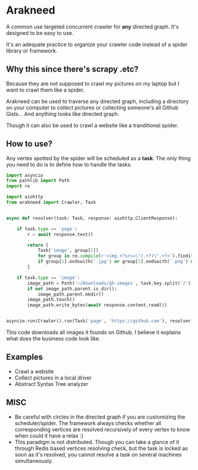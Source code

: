# Arakneed

A common use targeted concurrent crawler for **any** directed graph. It's designed to be easy to use.

It's an adequate practice to organize your crawler code instead of a spider library or framework.

## Why this since there's scrapy .etc?

Because they are not supposed to crawl my pictures on my laptop but I want to crawl them like a spider.

Arakneed can be used to traverse any directed graph, including a directory on your computer to collect pictures or collecting someone's all Github Gists... And anything looks like directed graph.

Though it can also be used to crawl a website like a tranditional spider.

## How to use?

Any vertex spotted by the spider will be scheduled as a **task**. The only thing you need to do is to define how to handle the tasks.

```python
import asyncio
from pathlib import Path
import re

import aiohttp
from arakneed import Crawler, Task


async def resolver(task: Task, response: aiohttp.ClientResponse):

    if task.type == 'page':
        r = await response.text()

        return [
            Task('image', group[1])
            for group in re.compile(r'<img.+?src=\"(.+?)\".+?>').finditer(r)
            if group[1].endswith('.jpg') or group[1].endswith('.png') or group[1].endswith('.svg')
        ]

    if task.type == 'image':
        image_path = Path('~/Downloads/gh-images', task.key.split('/')[-1]).expanduser()
        if not image_path.parent.is_dir():
            image_path.parent.mkdir()
        image_path.touch()
        image_path.write_bytes(await response.content.read())


asyncio.run(Crawler().run(Task('page', 'https://github.com'), resolver))
```

This code downloads all images it founds on Github. I believe it explains what does the business code look like.

## Examples

- Crawl a website
- Collect pictures in a local driver
- Abstract Syntax Tree analyzer

## MISC

- Be careful with circles in the directed graph if you are customizing the scheduler/spider. The framework always checks whether all corresponding vertices are resolved recursively of every vertex to know when could it have a relax :)
- This paradigm is not distributed. Though you can take a glance of it through Redis based vertices resolving check, but the task is locked as soon as it's resolved, you cannot resolve a task on several machines simultaneously.
